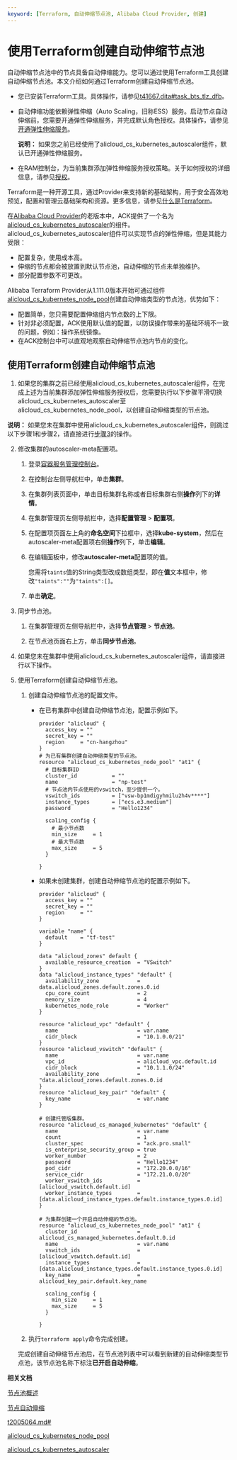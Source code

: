 ```yaml
---
keyword: [Terraform, 自动伸缩节点池, Alibaba Cloud Provider, 创建]
---
```


# 使用Terraform创建自动伸缩节点池

自动伸缩节点池中的节点具备自动伸缩能力。您可以通过使用Terraform工具创建自动伸缩节点池。本文介绍如何通过Terraform创建自动伸缩节点池。

-   您已安装Terraform工具。具体操作，请参见[t41667.dita\#task\_bts\_tlz\_dfb]()。
-   自动伸缩功能依赖弹性伸缩（Auto Scaling，旧称ESS）服务。启动节点自动伸缩前，您需要开通弹性伸缩服务，并完成默认角色授权。具体操作，请参见[开通弹性伸缩服务](/intl.zh-CN/Kubernetes集群用户指南/弹性伸缩/节点自动伸缩.mdstep_t9t_hu3_cbw)。

    **说明：** 如果您之前已经使用了alicloud\_cs\_kubernetes\_autoscaler组件，默认已开通弹性伸缩服务。

-   在RAM控制台，为当前集群添加弹性伸缩服务授权策略。关于如何授权的详细信息，请参见[授权](/intl.zh-CN/Kubernetes集群用户指南/弹性伸缩/节点自动伸缩.mdstep_dkz_59w_xec)。

Terraform是一种开源工具，通过Provider来支持新的基础架构，用于安全高效地预览，配置和管理云基础架构和资源。更多信息，请参见[什么是Terraform]()。

在[Alibaba Cloud Provider](https://registry.terraform.io/providers/aliyun/alicloud/latest)的老版本中，ACK提供了一个名为[alicloud\_cs\_kubernetes\_autoscaler](https://registry.terraform.io/providers/aliyun/alicloud/latest/docs/resources/cs_kubernetes_autoscaler)的组件。alicloud\_cs\_kubernetes\_autoscaler组件可以实现节点的弹性伸缩，但是其能力受限：

-   配置复杂，使用成本高。
-   伸缩的节点都会被放置到默认节点池，自动伸缩的节点未单独维护。
-   部分配置参数不可更改。

Alibaba Terraform Provider从1.111.0版本开始可通过组件[alicloud\_cs\_kubernetes\_node\_pool](https://registry.terraform.io/providers/aliyun/alicloud/latest/docs/resources/cs_kubernetes_node_pool)创建自动伸缩类型的节点池，优势如下：

-   配置简单，您只需要配置伸缩组内节点数的上下限。
-   针对非必须配置，ACK使用默认值的配置，以防误操作带来的基础环境不一致的问题，例如：操作系统镜像。
-   在ACK控制台中可以直观地观察自动伸缩节点池内节点的变化。

## 使用Terraform创建自动伸缩节点池

1.  如果您的集群之前已经使用alicloud\_cs\_kubernetes\_autoscaler组件，在完成上述为当前集群添加弹性伸缩服务授权后，您需要执行以下步骤平滑切换alicloud\_cs\_kubernetes\_autoscaler至alicloud\_cs\_kubernetes\_node\_pool，以创建自动伸缩类型的节点池。

**说明：** 如果您未在集群中使用alicloud\_cs\_kubernetes\_autoscaler组件，则跳过以下步骤1和步骤2，请直接进行[步骤3](#step_r9b_l96_a5y)的操作。

2.  修改集群的autoscaler-meta配置项。

    1.  登录[容器服务管理控制台](https://cs.console.aliyun.com)。

    2.  在控制台左侧导航栏中，单击**集群**。

    3.  在集群列表页面中，单击目标集群名称或者目标集群右侧**操作**列下的**详情**。

    4.  在集群管理页左侧导航栏中，选择**配置管理** \> **配置项**。

    5.  在配置项页面左上角的**命名空间**下拉框中，选择**kube-system**，然后在autoscaler-meta配置项右侧**操作**列下，单击**编辑**。

    6.  在编辑面板中，修改**autoscaler-meta**配置项的值。

        您需将`taints`值的String类型改成数组类型，即在**值**文本框中，修改`"taints":""`为`"taints":[]`。

    7.  单击**确定**。

3.  同步节点池。

    1.  在集群管理页左侧导航栏中，选择**节点管理** \> **节点池**。

    2.  在节点池页面右上方，单击**同步节点池**。

4.  如果您未在集群中使用alicloud\_cs\_kubernetes\_autoscaler组件，请直接进行以下操作。
5.  使用Terraform创建自动伸缩节点池。

    1.  创建自动伸缩节点池的配置文件。

        -   在已有集群中创建自动伸缩节点池，配置示例如下。

            ```
            provider "alicloud" {
              access_key = ""
              secret_key = ""
              region     = "cn-hangzhou"
            }
            # 为已有集群创建自动伸缩类型的节点池。
            resource "alicloud_cs_kubernetes_node_pool" "at1" {
              # 目标集群ID
              cluster_id           = ""
              name                 = "np-test"
              # 节点池内节点使用的vswitch，至少提供一个。
              vswitch_ids          = ["vsw-bp1mdigyhmilu2h4v****"]
              instance_types       = ["ecs.e3.medium"]
              password             = "Hello1234"
             
              scaling_config {
                # 最小节点数
                min_size     = 1
                # 最大节点数
                max_size     = 5
              }
            
            }
            ```

        -   如果未创建集群，创建自动伸缩节点池的配置示例如下。

            ```
            provider "alicloud" {
              access_key = ""
              secret_key = ""
              region     = ""
            }
            
            variable "name" {
              default    = "tf-test"
            }
            
            data "alicloud_zones" default {
              available_resource_creation  = "VSwitch"
            }
            data "alicloud_instance_types" "default" {
              availability_zone            = data.alicloud_zones.default.zones.0.id
              cpu_core_count               = 2
              memory_size                  = 4
              kubernetes_node_role         = "Worker"
            }
            
            resource "alicloud_vpc" "default" {
              name                         = var.name
              cidr_block                   = "10.1.0.0/21"
            }
            resource "alicloud_vswitch" "default" {
              name                         = var.name
              vpc_id                       = alicloud_vpc.default.id
              cidr_block                   = "10.1.1.0/24"
              availability_zone            = "data.alicloud_zones.default.zones.0.id
            }
            resource "alicloud_key_pair" "default" {
              key_name                     = var.name
            }
            
            # 创建托管版集群。
            resource "alicloud_cs_managed_kubernetes" "default" {
              name                         = var.name
              count                        = 1
              cluster_spec                 = "ack.pro.small"
              is_enterprise_security_group = true
              worker_number                = 2
              password                     = "Hello1234"
              pod_cidr                     = "172.20.0.0/16"
              service_cidr                 = "172.21.0.0/20"
              worker_vswitch_ids           = [alicloud_vswitch.default.id]
              worker_instance_types        = [data.alicloud_instance_types.default.instance_types.0.id]
            }
            
            # 为集群创建一个开启自动伸缩的节点池。
            resource "alicloud_cs_kubernetes_node_pool" "at1" {
              cluster_id                   = alicloud_cs_managed_kubernetes.default.0.id
              name                         = var.name
              vswitch_ids                  = [alicloud_vswitch.default.id]
              instance_types               = [data.alicloud_instance_types.default.instance_types.0.id]
              key_name                     = alicloud_key_pair.default.key_name
             
              scaling_config {
                min_size     = 1
                max_size     = 5
              }
            
            }
            ```

    2.  执行`terraform apply`命令完成创建。

    完成创建自动伸缩节点池后，在节点池列表中可以看到新建的自动伸缩类型节点池，该节点池名称下标注**已开启自动伸缩**。


**相关文档**  


[节点池概述](/intl.zh-CN/Kubernetes集群用户指南/节点管理/节点池管理/节点池概述.md)

[节点自动伸缩](/intl.zh-CN/Kubernetes集群用户指南/弹性伸缩/节点自动伸缩.md)

[t2005064.md\#]()

[alicloud\_cs\_kubernetes\_node\_pool](https://registry.terraform.io/providers/aliyun/alicloud/latest/docs/resources/cs_kubernetes_node_pool)

[alicloud\_cs\_kubernetes\_autoscaler](https://registry.terraform.io/providers/aliyun/alicloud/latest/docs/resources/cs_kubernetes_autoscaler)

